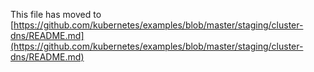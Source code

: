 This file has moved to [https://github.com/kubernetes/examples/blob/master/staging/cluster-dns/README.md](https://github.com/kubernetes/examples/blob/master/staging/cluster-dns/README.md)
